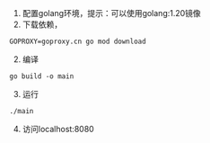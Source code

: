 1. 配置golang环境，提示：可以使用golang:1.20镜像
2. 下载依赖，
```
GOPROXY=goproxy.cn go mod download
```
2. 编译
```
go build -o main
```
3. 运行
```
./main
```

4. 访问localhost:8080